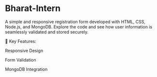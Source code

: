 # Bharat-Intern
A simple and responsive registration form developed with HTML, CSS, Node.js, and MongoDB. Explore the code and see how user information is seamlessly validated and stored securely.

🚀 Key Features:

Responsive Design

Form Validation

MongoDB Integration
